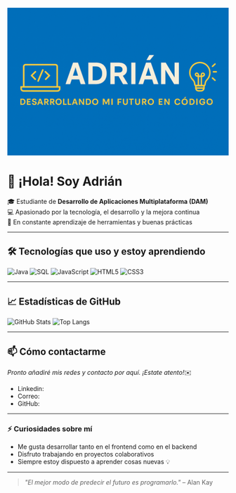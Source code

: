 ![Banner](https://github.com/Adrisq31/Adrisq31/blob/main/ChatGPT%20Image%2012%20may%202025%2C%2008_47_35.png)
# 👋 ¡Hola! Soy Adrián

🎓 Estudiante de **Desarrollo de Aplicaciones Multiplataforma (DAM)**  
💻 Apasionado por la tecnología, el desarrollo y la mejora continua  
🚀 En constante aprendizaje de herramientas y buenas prácticas

---

## 🛠️ Tecnologías que uso y estoy aprendiendo

![Java](https://img.shields.io/badge/-Java-007396?style=flat&logo=java&logoColor=white)
![SQL](https://img.shields.io/badge/-SQL-4479A1?style=flat&logo=mysql&logoColor=white)
![JavaScript](https://img.shields.io/badge/-JavaScript-F7DF1E?style=flat&logo=javascript&logoColor=black)
![HTML5](https://img.shields.io/badge/-HTML5-E34F26?style=flat&logo=html5&logoColor=white)
![CSS3](https://img.shields.io/badge/-CSS3-1572B6?style=flat&logo=css3)

---

## 📈 Estadísticas de GitHub

![GitHub Stats](https://github-readme-stats.vercel.app/api?username=Adrisq31&show_icons=true&theme=radical)
![Top Langs](https://github-readme-stats.vercel.app/api/top-langs/?username=Adrisq31&layout=compact&theme=radical)

---

## 📫 Cómo contactarme

*Pronto añadiré mis redes y contacto por aquí. ¡Estate atento!*✉️
- Linkedin:
- Correo:
- GitHub:

---

### ⚡ Curiosidades sobre mí

- Me gusta desarrollar tanto en el frontend como en el backend
- Disfruto trabajando en proyectos colaborativos
- Siempre estoy dispuesto a aprender cosas nuevas 💡

---

> *"El mejor modo de predecir el futuro es programarlo."* – Alan Kay
